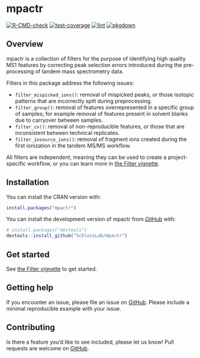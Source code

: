 
<!-- README.md is generated from README.Rmd. Please edit that file -->

# mpactr

<!-- badges: start -->

[![R-CMD-check](https://github.com/mums2/mpactr/actions/workflows/r.yml/badge.svg)](https://github.com/mums2/mpactr/actions/workflows/r.yml)
[![test-coverage](https://github.com/mums2/mpactr/actions/workflows/test-coverage.yml/badge.svg)](https://github.com/mums2/mpactr/actions/workflows/test-coverage.yml)
[![lint](https://github.com/mums2/mpactr/actions/workflows/lintr.yml/badge.svg)](https://github.com/mums2/mpactr/actions/workflows/lintr.yml)
[![pkgdown](https://github.com/mums2/mpactr/actions/workflows/pkgdown.yaml/badge.svg)](https://github.com/mums2/mpactr/actions/workflows/pkgdown.yaml)
<!-- badges: end -->

## Overview

mpactr is a collection of filters for the purpose of identifying high
quality MS1 features by correcting peak selection errors introduced
during the pre-processing of tandem mass spectrometry data.

Filters in this package address the following issues:

- `filter_mispicked_ions()`: removal of mispicked peaks, or those
  isotopic patterns that are incorrectly split during preprocessing.
- `filter_group()`: removal of features overrepresented in a specific
  group of samples; for example removal of features present in solvent
  blanks due to carryover between samples.
- `filter_cv()`: removal of non-reproducible features, or those that are
  inconsistent between technical replicates.
- `filter_insource_ions()`: removal of fragment ions created during the
  first ionization in the tandem MS/MS workflow.

All filters are independent, meaning they can be used to create a
project-specific workflow, or you can learn more in [the Filter
vignette](https://mums2.github.io/mpactr/articles/filter2.html).

## Installation

You can install the CRAN version with:

``` r
install.packages("mpactr")
```

You can install the development version of mpactr from
[GitHub](https://github.com/mums2/mpactr) with:

``` r
# install.packages("devtools")
devtools::install_github("SchlossLab/mpactr")
```

## Get started

See [the Filter
vignette](https://mums2.github.io/mpactr/articles/filter2.html) to get
started.

## Getting help

If you encounter an issue, please file an issue on
[GitHub](https://github.com/mums2/mpactr/issues). Please include a
minimal reproducible example with your issue.

## Contributing

Is there a feature you’d like to see included, please let us know! Pull
requests are welcome on [GitHub](https://github.com/mums2/mpactr/pulls).
